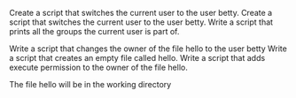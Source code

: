 Create a script that switches the current user to the user betty.
Create a script that switches the current user to the user betty.
Write a script that prints all the groups the current user is part of.

Write a script that changes the owner of the file hello to the user betty
Write a script that creates an empty file called hello.
Write a script that adds execute permission to the owner of the file hello.



The file hello will be in the working directory

